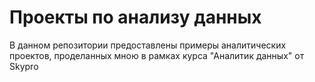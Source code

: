 # Проекты по анализу данных
В данном репозитории предоставлены примеры аналитических проектов, проделанных мною в рамках курса "Аналитик данных" от Skypro

